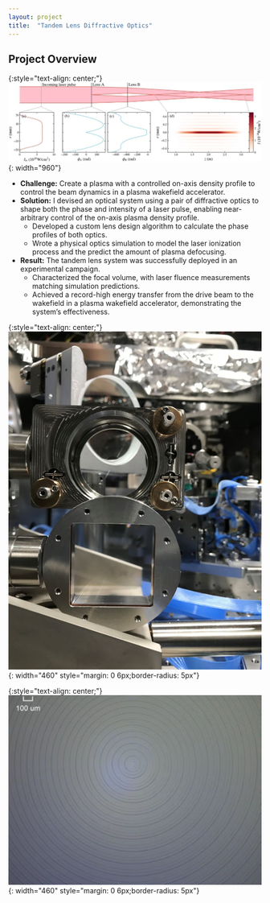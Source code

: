 ```yaml
---
layout: project
title:  "Tandem Lens Diffractive Optics"
---
```


## Project Overview

{:style="text-align: center;"}
![tandem lens system](/assets/img/TandemLensSystem.jpg){: width="960"}

* __Challenge:__ Create a plasma with a controlled on-axis density profile to control the beam dynamics in a plasma wakefield accelerator.
* __Solution:__ I devised an optical system using a pair of diffractive optics to shape both the phase and intensity of a laser pulse, enabling near-arbitrary control of the on-axis plasma density profile.
  * Developed a custom lens design algorithm to calculate the phase profiles of both optics.
  * Wrote a physical optics simulation to model the laser ionization process and the predict the amount of plasma defocusing.
* __Result:__ The tandem lens system was successfully deployed in an experimental campaign.
  * Characterized the focal volume, with laser fluence measurements matching simulation predictions.
  * Achieved a record-high energy transfer from the drive beam to the wakefield in a plasma wakefield accelerator, demonstrating the system’s effectiveness.

{:style="text-align: center;"}
![tandem lens installed](/assets/img/TandemLensInstalled.jpg){: width="460" style="margin: 0 6px;border-radius: 5px"}

{:style="text-align: center;"}
![tandem lens](/assets/img/LO8TandemLens.jpg){: width="460" style="margin: 0 6px;border-radius: 5px"}
